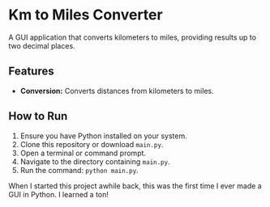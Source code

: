 # Km to Miles Converter
A GUI application that converts kilometers to miles, providing results up to two decimal places.

## Features
- **Conversion:** Converts distances from kilometers to miles.

## How to Run
1. Ensure you have Python installed on your system.
2. Clone this repository or download `main.py`.
3. Open a terminal or command prompt.
4. Navigate to the directory containing `main.py`.
5. Run the command: `python main.py`.

When I started this project awhile back, this was the first time I ever made a GUI in Python. I learned a ton!